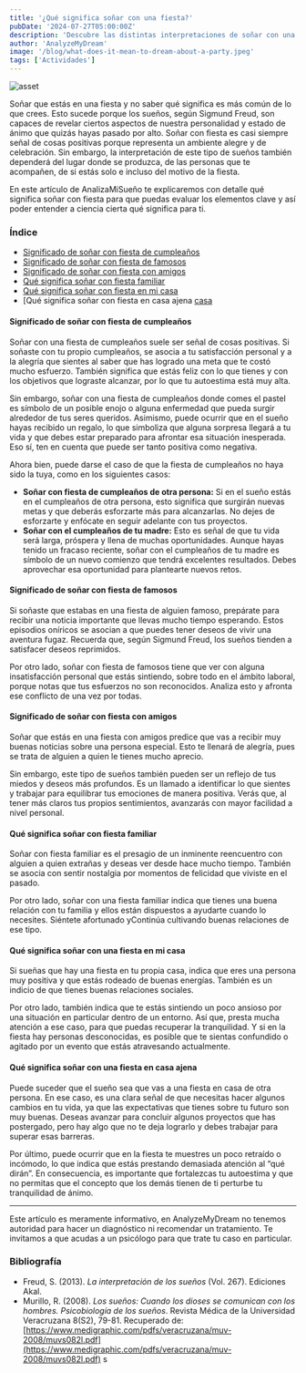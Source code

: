 ```yaml
---
title: '¿Qué significa soñar con una fiesta?'
pubDate: '2024-07-27T05:00:00Z'
description: 'Descubre las distintas interpretaciones de soñar con una fiesta, desde una fiesta de cumpleaños hasta una fiesta con amigos y familiares.'
author: 'AnalyzeMyDream'
image: '/blog/what-does-it-mean-to-dream-about-a-party.jpeg'
tags: ['Actividades']
---
```


![asset](/blog/what-does-it-mean-to-dream-about-a-party.jpeg)

Soñar que estás en una fiesta y no saber qué significa es más común de lo que crees. Esto sucede porque los sueños, según Sigmund Freud, son capaces de revelar ciertos aspectos de nuestra personalidad y estado de ánimo que quizás hayas pasado por alto. Soñar con fiesta es casi siempre señal de cosas positivas porque representa un ambiente alegre y de celebración. Sin embargo, la interpretación de este tipo de sueños también dependerá del lugar donde se produzca, de las personas que te acompañen, de si estás solo e incluso del motivo de la fiesta.

En este artículo de AnalizaMiSueño te explicaremos con detalle qué significa soñar con fiesta para que puedas evaluar los elementos clave y así poder entender a ciencia cierta qué significa para ti.

### Índice

- [Significado de soñar con fiesta de cumpleaños](#significado-de-soñar-con-fiesta-de-cumpleaños)
- [Significado de soñar con fiesta de famosos](#significado-de-soñar-con-fiesta-de-famosos)
- [Significado de soñar con fiesta con amigos](#significado-de-soñar-con-fiesta-con-amigos)
- [Qué significa soñar con fiesta familiar](#que-significa-soñar-con-fiesta-familiar)
- [Qué significa soñar con fiesta en mi casa](#que-significa-soñar-con-fiesta-en-mi-casa)
- [Qué significa soñar con fiesta en casa ajena [casa](#que-significa-soñar-con-una-fiesta-en-casa-ajena)

#### Significado de soñar con fiesta de cumpleaños

Soñar con una fiesta de cumpleaños suele ser señal de cosas positivas. Si soñaste con tu propio cumpleaños, se asocia a tu satisfacción personal y a la alegría que sientes al saber que has logrado una meta que te costó mucho esfuerzo. También significa que estás feliz con lo que tienes y con los objetivos que lograste alcanzar, por lo que tu autoestima está muy alta.

Sin embargo, soñar con una fiesta de cumpleaños donde comes el pastel es símbolo de un posible enojo o alguna enfermedad que pueda surgir alrededor de tus seres queridos. Asimismo, puede ocurrir que en el sueño hayas recibido un regalo, lo que simboliza que alguna sorpresa llegará a tu vida y que debes estar preparado para afrontar esa situación inesperada. Eso sí, ten en cuenta que puede ser tanto positiva como negativa.

Ahora bien, puede darse el caso de que la fiesta de cumpleaños no haya sido la tuya, como en los siguientes casos:

- **Soñar con fiesta de cumpleaños de otra persona:** Si en el sueño estás en el cumpleaños de otra persona, esto significa que surgirán nuevas metas y que deberás esforzarte más para alcanzarlas. No dejes de esforzarte y enfócate en seguir adelante con tus proyectos.
- **Soñar con el cumpleaños de tu madre:** Esto es señal de que tu vida será larga, próspera y llena de muchas oportunidades. Aunque hayas tenido un fracaso reciente, soñar con el cumpleaños de tu madre es símbolo de un nuevo comienzo que tendrá excelentes resultados. Debes aprovechar esa oportunidad para plantearte nuevos retos. 

#### Significado de soñar con fiesta de famosos

Si soñaste que estabas en una fiesta de alguien famoso, prepárate para recibir una noticia importante que llevas mucho tiempo esperando. Estos episodios oníricos se asocian a que puedes tener deseos de vivir una aventura fugaz. Recuerda que, según Sigmund Freud, los sueños tienden a satisfacer deseos reprimidos.

Por otro lado, soñar con fiesta de famosos tiene que ver con alguna insatisfacción personal que estás sintiendo, sobre todo en el ámbito laboral, porque notas que tus esfuerzos no son reconocidos. Analiza esto y afronta ese conflicto de una vez por todas. 

#### Significado de soñar con fiesta con amigos

Soñar que estás en una fiesta con amigos predice que vas a recibir muy buenas noticias sobre una persona especial. Esto te llenará de alegría, pues se trata de alguien a quien le tienes mucho aprecio.

Sin embargo, este tipo de sueños también pueden ser un reflejo de tus miedos y deseos más profundos. Es un llamado a identificar lo que sientes y trabajar para equilibrar tus emociones de manera positiva. Verás que, al tener más claros tus propios sentimientos, avanzarás con mayor facilidad a nivel personal.

#### Qué significa soñar con fiesta familiar

Soñar con fiesta familiar es el presagio de un inminente reencuentro con alguien a quien extrañas y deseas ver desde hace mucho tiempo. También se asocia con sentir nostalgia por momentos de felicidad que viviste en el pasado.

Por otro lado, soñar con una fiesta familiar indica que tienes una buena relación con tu familia y ellos están dispuestos a ayudarte cuando lo necesites. Siéntete afortunado yContinúa cultivando buenas relaciones de ese tipo.

#### Qué significa soñar con una fiesta en mi casa

Si sueñas que hay una fiesta en tu propia casa, indica que eres una persona muy positiva y que estás rodeado de buenas energías. También es un indicio de que tienes buenas relaciones sociales. 

Por otro lado, también indica que te estás sintiendo un poco ansioso por una situación en particular dentro de un entorno. Así que, presta mucha atención a ese caso, para que puedas recuperar la tranquilidad. Y si en la fiesta hay personas desconocidas, es posible que te sientas confundido o agitado por un evento que estás atravesando actualmente.

#### Qué significa soñar con una fiesta en casa ajena

Puede suceder que el sueño sea que vas a una fiesta en casa de otra persona. En ese caso, es una clara señal de que necesitas hacer algunos cambios en tu vida, ya que las expectativas que tienes sobre tu futuro son muy buenas. Deseas avanzar para concluir algunos proyectos que has postergado, pero hay algo que no te deja lograrlo y debes trabajar para superar esas barreras.

Por último, puede ocurrir que en la fiesta te muestres un poco retraído o incómodo, lo que indica que estás prestando demasiada atención al “qué dirán”. En consecuencia, es importante que fortalezcas tu autoestima y que no permitas que el concepto que los demás tienen de ti perturbe tu tranquilidad de ánimo.

---

Este artículo es meramente informativo, en AnalyzeMyDream no tenemos autoridad para hacer un diagnóstico ni recomendar un tratamiento. Te invitamos a que acudas a un psicólogo para que trate tu caso en particular.

### Bibliografía

- Freud, S. (2013). *La interpretación de los sueños* (Vol. 267). Ediciones Akal.
- Murillo, R. (2008). *Los sueños: Cuando los dioses se comunican con los hombres. Psicobiología de los sueños*. Revista Médica de la Universidad Veracruzana 8(S2), 79-81. Recuperado de: [https://www.medigraphic.com/pdfs/veracruzana/muv-2008/muvs082l.pdf](https://www.medigraphic.com/pdfs/veracruzana/muv-2008/muvs082l.pdf)
s